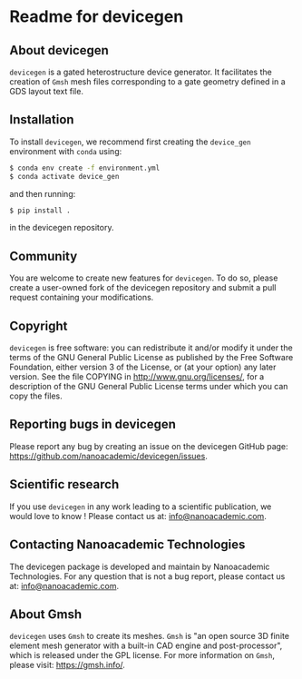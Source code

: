 # Readme for devicegen

## About devicegen

`devicegen` is a gated heterostructure device generator. It facilitates the creation of `Gmsh` mesh files corresponding to a gate geometry defined in a GDS layout text file.

## Installation

To install `devicegen`, we recommend first creating the `device_gen` environment with `conda` using:

```bash
$ conda env create -f environment.yml
$ conda activate device_gen
```

and then running:

```bash
$ pip install .
```

in the devicegen repository.

## Community

You are welcome to create new features for `devicegen`. To do so, please create a user-owned fork of the devicegen repository and submit a pull request containing your modifications.

## Copyright

`devicegen` is free software: you can redistribute it and/or modify it under the terms of the GNU General Public License as published by the Free Software Foundation, either version 3 of the License, or (at your option) any later version. See the file COPYING in http://www.gnu.org/licenses/, for a description of the GNU General Public License terms under which you can copy the files.

## Reporting bugs in devicegen

Please report any bug by creating an issue on the devicegen GitHub page: https://github.com/nanoacademic/devicegen/issues.

## Scientific research

If you use `devicegen` in any work leading to a scientific publication, we would love to know ! Please contact us at: info@nanoacademic.com.

## Contacting Nanoacademic Technologies

The devicegen package is developed and maintain by Nanoacademic Technologies. For any question that is not a bug report, please contact us at: info@nanoacademic.com.

## About Gmsh

`devicegen` uses `Gmsh` to create its meshes. `Gmsh` is "an open source 3D finite element mesh generator with a built-in CAD engine and post-processor", which is released under the GPL license. For more information on `Gmsh`, please visit: https://gmsh.info/.
